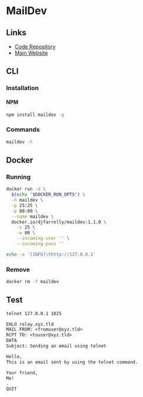 # MailDev

## Links

- [Code Repository](https://github.com/maildev/maildev)
- [Main Website](https://maildev.github.io/maildev/)

## CLI

### Installation

#### NPM

```sh
npm install maildev -g
```

### Commands

```sh
maildev -h
```

## Docker

### Running

```sh
docker run -d \
  $(echo "$DOCKER_RUN_OPTS") \
  -h maildev \
  -p 25:25 \
  -p 80:80 \
  --name maildev \
  docker.io/djfarrelly/maildev:1.1.0 \
    -s 25 \
    -w 80 \
    --incoming-user '' \
    --incoming-pass ''
```

```sh
echo -e '[INFO]\thttp://127.0.0.1'
```

### Remove

```sh
docker rm -f maildev
```

## Test

```sh
telnet 127.0.0.1 1025
```

```txt
EHLO relay.xyz.tld
MAIL FROM: <fromuser@xyz.tld>
RCPT TO: <touser@xyz.tld>
DATA
Subject: Sending an email using telnet

Hello,
This is an email sent by using the telnet command.

Your friend,
Me!
.
QUIT
```
